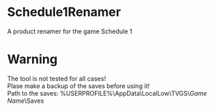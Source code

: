 # Schedule1Renamer
A product renamer for the game Schedule 1

# Warning
The tool is not tested for all cases!<br>
Plase make a backup of the saves before using it!<br>
Path to the saves: %USERPROFILE%\\AppData\\LocalLow\\TVGS\\*Game Name*\\Saves